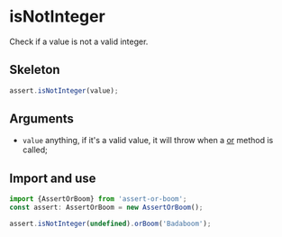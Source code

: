 # isNotInteger

Check if a value is not a valid integer.

## Skeleton

```ts
assert.isNotInteger(value);
```

## Arguments

- `value` anything, if it's a valid value, it will throw when a [or](../or.md) method is called;

## Import and use

```ts
import {AssertOrBoom} from 'assert-or-boom';
const assert: AssertOrBoom = new AssertOrBoom();

assert.isNotInteger(undefined).orBoom('Badaboom');
```
